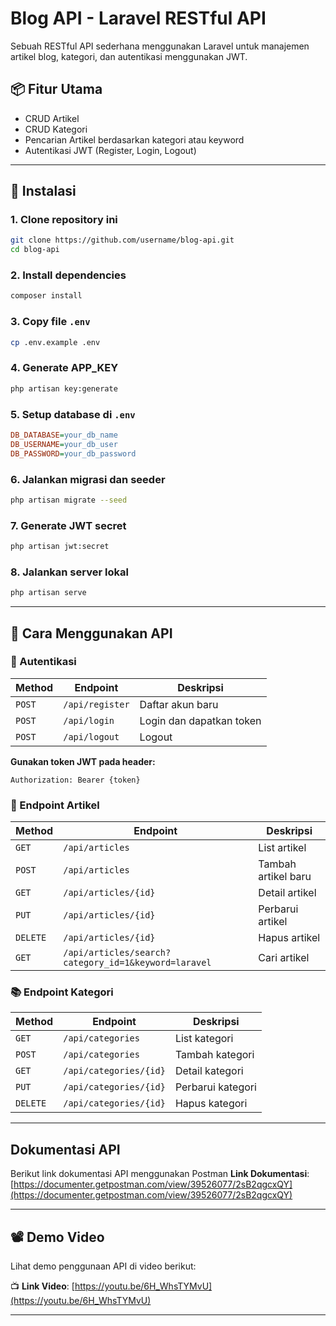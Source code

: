 # Blog API - Laravel RESTful API

Sebuah RESTful API sederhana menggunakan Laravel untuk manajemen artikel blog, kategori, dan autentikasi menggunakan JWT.

## 📦 Fitur Utama

- CRUD Artikel
- CRUD Kategori
- Pencarian Artikel berdasarkan kategori atau keyword
- Autentikasi JWT (Register, Login, Logout)

---

## 🚀 Instalasi

### 1. Clone repository ini
```bash
git clone https://github.com/username/blog-api.git
cd blog-api
```

### 2. Install dependencies
```bash
composer install
```

### 3. Copy file `.env`
```bash
cp .env.example .env
```

### 4. Generate APP_KEY
```bash
php artisan key:generate
```

### 5. Setup database di `.env`
```ini
DB_DATABASE=your_db_name
DB_USERNAME=your_db_user
DB_PASSWORD=your_db_password
```

### 6. Jalankan migrasi dan seeder
```bash
php artisan migrate --seed
```

### 7. Generate JWT secret
```bash
php artisan jwt:secret
```

### 8. Jalankan server lokal
```bash
php artisan serve
```

---

## 🧪 Cara Menggunakan API

### 🔐 Autentikasi

| Method | Endpoint | Deskripsi |
|--------|----------|-----------|
| `POST` | `/api/register` | Daftar akun baru |
| `POST` | `/api/login` | Login dan dapatkan token |
| `POST` | `/api/logout` | Logout |

**Gunakan token JWT pada header:**
```
Authorization: Bearer {token}
```

### 📘 Endpoint Artikel

| Method | Endpoint | Deskripsi |
|--------|----------|-----------|
| `GET` | `/api/articles` | List artikel |
| `POST` | `/api/articles` | Tambah artikel baru |
| `GET` | `/api/articles/{id}` | Detail artikel |
| `PUT` | `/api/articles/{id}` | Perbarui artikel |
| `DELETE` | `/api/articles/{id}` | Hapus artikel |
| `GET` | `/api/articles/search?category_id=1&keyword=laravel` | Cari artikel |

### 📚 Endpoint Kategori

| Method | Endpoint | Deskripsi |
|--------|----------|-----------|
| `GET` | `/api/categories` | List kategori |
| `POST` | `/api/categories` | Tambah kategori |
| `GET` | `/api/categories/{id}` | Detail kategori |
| `PUT` | `/api/categories/{id}` | Perbarui kategori |
| `DELETE` | `/api/categories/{id}` | Hapus kategori |

---

## Dokumentasi API

Berikut link dokumentasi API menggunakan Postman
**Link Dokumentasi**: [https://documenter.getpostman.com/view/39526077/2sB2qgcxQY](https://documenter.getpostman.com/view/39526077/2sB2qgcxQY)

---

## 📽️ Demo Video

Lihat demo penggunaan API di video berikut:

📺 **Link Video**: [https://youtu.be/6H_WhsTYMvU](https://youtu.be/6H_WhsTYMvU)

---